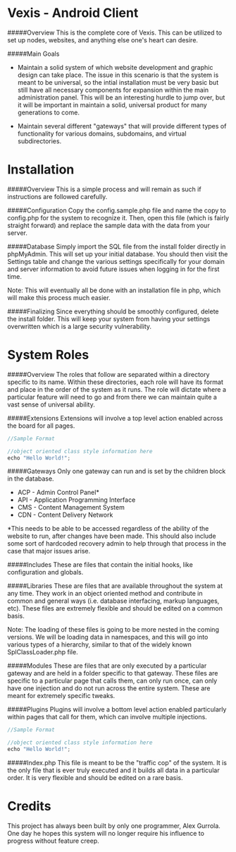 Vexis - Android Client
=====
#####Overview
This is the complete core of Vexis.  This can be utilized to set up nodes, websites, and anything else one's heart can desire.

#####Main Goals
* Maintain a solid system of which website development and graphic design can take place.  The issue in this scenario is that the system is meant to be universal, so the intial installation must be very basic but still have all necessary components for expansion within the main administration panel.  This will be an interesting hurdle to jump over, but it will be important in maintain a solid, universal product for many generations to come.

* Maintain several different "gateways" that will provide different types of functionality for various domains, subdomains, and virtual subdirectories.

Installation
=====
#####Overview
This is a simple process and will remain as such if instructions are followed carefully.

#####Configuration
Copy the config.sample.php file and name the copy to config.php for the system to recognize it.  Then, open this file (which is fairly straight forward) and replace the sample data with the data from your server.

#####Database
Simply import the SQL file from the install folder directly in phpMyAdmin.  This will set up your initial database.  You should then visit the Settings table and change the various settings specifically for your domain and server information to avoid future issues when logging in for the first time.

Note: This will eventually all be done with an installation file in php, which will make this process much easier.

#####Finalizing
Since everything should be smoothly configured, delete the install folder.  This will keep your system from having your settings overwritten which is a large security vulnerability.

System Roles
=====
#####Overview
The roles that follow are separated within a directory specific to its name.  Within these directories, each role will have its format and place in the order of the system as it runs.  The role will dictate where a particular feature will need to go and from there we can maintain quite a vast sense of universal ability.

#####Extensions
Extensions will involve a top level action enabled across the board for all pages.

```java
//Sample Format

//object oriented class style information here
echo "Hello World!";
```

#####Gateways
Only one gateway can run and is set by the children block in the database.

* ACP - Admin Control Panel*
* API - Application Programming Interface
* CMS - Content Management System
* CDN - Content Delivery Network

*This needs to be able to be accessed regardless of the ability of the website to run, after changes have been made.  This should also include some sort of hardcoded recovery admin to help through that process in the case that major issues arise.

#####Includes
These are files that contain the initial hooks, like configuration and globals.

#####Libraries
These are files that are available throughout the system at any time.  They work in an object oriented method and contribute in common and general ways (i.e. database interfacing, markup languages, etc).  These files are extremely flexible and should be edited on a common basis.

Note: The loading of these files is going to be more nested in the coming versions.  We will be loading data in namespaces, and this will go into various types of a hierarchy, similar to that of the widely known SplClassLoader.php file.

#####Modules
These are files that are only executed by a particular gateway and are held in a folder specific to that gateway.  These files are specific to a particular page that calls them, can only run once, can only have one injection and do not run across the entire system.  These are meant for extremely specific tweaks.

#####Plugins
Plugins will involve a bottom level action enabled particularly within pages that call for them, which can involve multiple injections.

```java
//Sample Format

//object oriented class style information here
echo "Hello World!";
```

#####Index.php
This file is meant to be the "traffic cop" of the system.  It is the only file that is ever truly executed and it builds all data in a particular order.  It is very flexible and should be edited on a rare basis.

Credits
=====
This project has always been built by only one programmer, Alex Gurrola.  One day he hopes this system will no longer require his influence to progress without feature creep.
